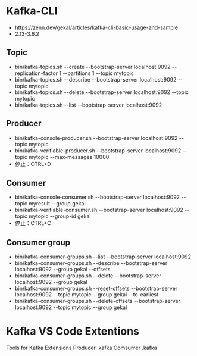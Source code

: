 # Kafka-CLI
* https://zenn.dev/gekal/articles/kafka-cli-basic-usage-and-sample
* 2.13-3.6.2

## Topic
* bin/kafka-topics.sh --create --bootstrap-server localhost:9092 --replication-factor 1 --partitions 1 --topic mytopic
* bin/kafka-topics.sh --describe --bootstrap-server localhost:9092 --topic mytopic
* bin/kafka-topics.sh --delete --bootstrap-server localhost:9092 --topic mytopic
* bin/kafka-topics.sh --list --bootstrap-server localhost:9092

## Producer
* bin/kafka-console-producer.sh --bootstrap-server localhost:9092 --topic mytopic
* bin/kafka-verifiable-producer.sh --bootstrap-server localhost:9092 --topic mytopic --max-messages 10000
* 停止：CTRL+D 

## Consumer
* bin/kafka-console-consumer.sh --bootstrap-server localhost:9092 --topic myresult --group gekal
* bin/kafka-verifiable-consumer.sh --bootstrap-server localhost:9092 --topic mytopic --group-id gekal
* 停止：CTRL+C

## Consumer group
* bin/kafka-consumer-groups.sh --list --bootstrap-server localhost:9092
* bin/kafka-consumer-groups.sh --describe --bootstrap-server localhost:9092 --group gekal --offsets
* bin/kafka-consumer-groups.sh --delete --bootstrap-server localhost:9092 --group gekal
* bin/kafka-consumer-groups.sh --reset-offsets --bootstrap-server localhost:9092 --topic mytopic --group gekal --to-earliest
* bin/kafka-consumer-groups.sh --delete-offsets --bootstrap-server localhost:9092 --topic mytopic --group gekal

# Kafka VS Code Extentions
Tools for Kafka Extensions
Producer .kafka
Comsumer .kafka